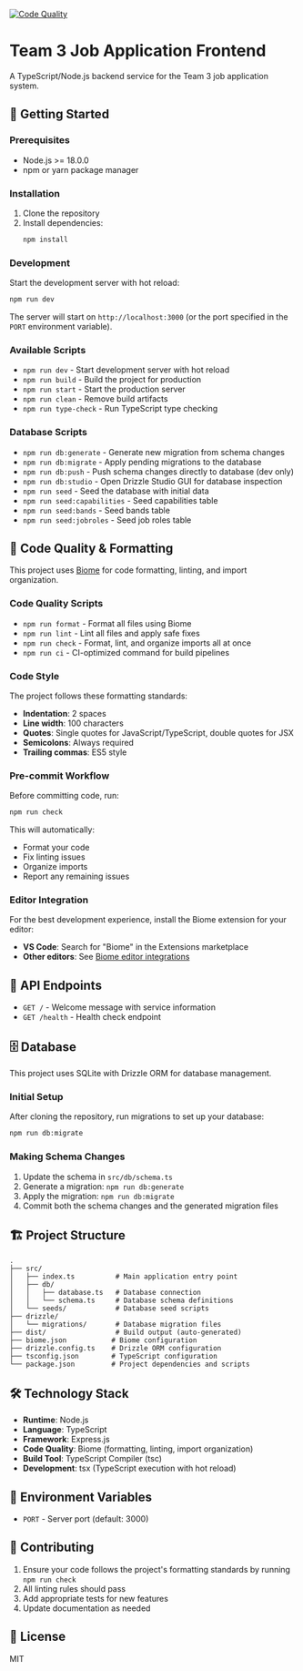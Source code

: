 [![Code Quality](https://github.com/ChrisThompsonK/team3-job-app-backend/actions/workflows/code-quality.yml/badge.svg)](https://github.com/ChrisThompsonK/team3-job-app-backend/actions/workflows/code-quality.yml)

# Team 3 Job Application Frontend

A TypeScript/Node.js backend service for the Team 3 job application system.

## 🚀 Getting Started

### Prerequisites

- Node.js >= 18.0.0
- npm or yarn package manager

### Installation

1. Clone the repository
2. Install dependencies:
   ```bash
   npm install
   ```

### Development

Start the development server with hot reload:

```bash
npm run dev
```

The server will start on `http://localhost:3000` (or the port specified in the `PORT` environment variable).

### Available Scripts

- `npm run dev` - Start development server with hot reload
- `npm run build` - Build the project for production
- `npm run start` - Start the production server
- `npm run clean` - Remove build artifacts
- `npm run type-check` - Run TypeScript type checking

### Database Scripts

- `npm run db:generate` - Generate new migration from schema changes
- `npm run db:migrate` - Apply pending migrations to the database
- `npm run db:push` - Push schema changes directly to database (dev only)
- `npm run db:studio` - Open Drizzle Studio GUI for database inspection
- `npm run seed` - Seed the database with initial data
- `npm run seed:capabilities` - Seed capabilities table
- `npm run seed:bands` - Seed bands table
- `npm run seed:jobroles` - Seed job roles table

## 🔧 Code Quality & Formatting

This project uses [Biome](https://biomejs.dev/) for code formatting, linting, and import organization.

### Code Quality Scripts

- `npm run format` - Format all files using Biome
- `npm run lint` - Lint all files and apply safe fixes
- `npm run check` - Format, lint, and organize imports all at once
- `npm run ci` - CI-optimized command for build pipelines

### Code Style

The project follows these formatting standards:
- **Indentation**: 2 spaces
- **Line width**: 100 characters
- **Quotes**: Single quotes for JavaScript/TypeScript, double quotes for JSX
- **Semicolons**: Always required
- **Trailing commas**: ES5 style

### Pre-commit Workflow

Before committing code, run:

```bash
npm run check
```

This will automatically:
- Format your code
- Fix linting issues
- Organize imports
- Report any remaining issues

### Editor Integration

For the best development experience, install the Biome extension for your editor:
- **VS Code**: Search for "Biome" in the Extensions marketplace
- **Other editors**: See [Biome editor integrations](https://biomejs.dev/guides/editors/first-party-extensions/)

## 📡 API Endpoints

- `GET /` - Welcome message with service information
- `GET /health` - Health check endpoint

## 🗄️ Database

This project uses SQLite with Drizzle ORM for database management.

### Initial Setup

After cloning the repository, run migrations to set up your database:

```bash
npm run db:migrate
```

### Making Schema Changes

1. Update the schema in `src/db/schema.ts`
2. Generate a migration: `npm run db:generate`
3. Apply the migration: `npm run db:migrate`
4. Commit both the schema changes and the generated migration files

## 🏗️ Project Structure

```
.
├── src/
│   ├── index.ts          # Main application entry point
│   ├── db/
│   │   ├── database.ts   # Database connection
│   │   └── schema.ts     # Database schema definitions
│   └── seeds/            # Database seed scripts
├── drizzle/
│   └── migrations/       # Database migration files
├── dist/                 # Build output (auto-generated)
├── biome.json           # Biome configuration
├── drizzle.config.ts    # Drizzle ORM configuration
├── tsconfig.json        # TypeScript configuration
└── package.json         # Project dependencies and scripts
```

## 🛠️ Technology Stack

- **Runtime**: Node.js
- **Language**: TypeScript
- **Framework**: Express.js
- **Code Quality**: Biome (formatting, linting, import organization)
- **Build Tool**: TypeScript Compiler (tsc)
- **Development**: tsx (TypeScript execution with hot reload)

## 📝 Environment Variables

- `PORT` - Server port (default: 3000)

## 🤝 Contributing

1. Ensure your code follows the project's formatting standards by running `npm run check`
2. All linting rules should pass
3. Add appropriate tests for new features
4. Update documentation as needed

## 📄 License

MIT